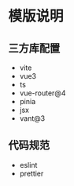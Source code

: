 # 模版说明

## 三方库配置

- vite
- vue3
- ts
- vue-router@4
- pinia
- jsx
- vant@3

## 代码规范

- eslint
- prettier
